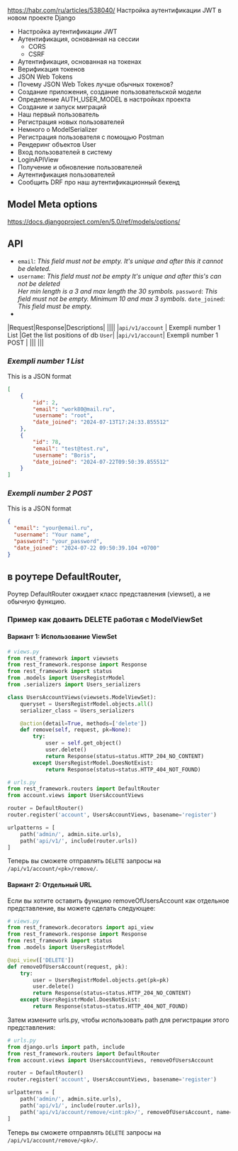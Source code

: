 https://habr.com/ru/articles/538040/
Настройка аутентификации JWT в новом проекте Django
- Настройка аутентификации JWT
- Аутентификация, основанная на сессии
  - CORS
  - CSRF
- Аутентификация, основанная на токенах
- Верификация токенов
- JSON Web Tokens
- Почему JSON Web Tokes лучше обычных токенов?
- Создание приложения, создание пользовательской модели
- Определение AUTH_USER_MODEL в настройках проекта
- Создание и запуск миграций
- Наш первый пользователь
- Регистрация новых пользователей
- Немного о ModelSerializer
- Регистрация пользователя с помощью Postman
- Рендеринг объектов User
- Вход пользователей в систему
- LoginAPIView
- Получение и обновление пользователей
- Аутентификация пользователей
- Сообщить DRF про наш аутентификационный бекенд

## Model Meta options
https://docs.djangoproject.com/en/5.0/ref/models/options/

## API
- `email`:  *This field must not be empty. It's unique and after this it cannot be deleted.*
 - `username`: *This field must not be empty It's unique and after this's can not be deleted \
Her min length is a 3 and max length the 30 symbols.*
  `password`: *This field must not be empty. Minimum 10 and max 3 symbols.*
  `date_joined`: *This field must be empty.*
 - 

|Request|Response|Descriptions|
||||
|`api/v1/account` | Exempli number 1 List |Get the list positions of db `User`|
|`api/v1/account`| Exempli number 1 POST |
|||
|||

### *Exempli number 1 List*
This is a JSON format
```json
[
    {
        "id": 2,
        "email": "work80@mail.ru",
        "username": "root",
        "date_joined": "2024-07-13T17:24:33.855512"
    },
    {
        "id": 78,
        "email": "test@test.ru",
        "username": "Boris",
        "date_joined": "2024-07-22T09:50:39.855512"
    }
]
```
### *Exempli number 2 POST*
This is a JSON format 
```json
{
  "email": "your@email.ru", 
  "username": "Your name",
  "password": "your_password",
  "date_joined": "2024-07-22 09:50:39.104 +0700"
}
```

## в роутере DefaultRouter,
Роутер DefaultRouter ожидает класс представления (viewset), а не обычную функцию.

### Пример как доваить DELETE работая с ModelViewSet 
#### Вариант 1: Использование ViewSet
```python
# views.py
from rest_framework import viewsets
from rest_framework.response import Response
from rest_framework import status
from .models import UsersRegistrModel
from .serializers import Users_serializers

class UsersAccountViews(viewsets.ModelViewSet):
    queryset = UsersRegistrModel.objects.all()
    serializer_class = Users_serializers

    @action(detail=True, methods=['delete'])
    def remove(self, request, pk=None):
        try:
            user = self.get_object()
            user.delete()
            return Response(status=status.HTTP_204_NO_CONTENT)
        except UsersRegistrModel.DoesNotExist:
            return Response(status=status.HTTP_404_NOT_FOUND)

```
```python
# urls.py
from rest_framework.routers import DefaultRouter
from account.views import UsersAccountViews

router = DefaultRouter()
router.register('account', UsersAccountViews, basename='register')

urlpatterns = [
    path('admin/', admin.site.urls),
    path('api/v1/', include(router.urls))
]
```
Теперь вы сможете отправлять `DELETE` запросы на `/api/v1/account/<pk>/remove/`.

#### Вариант 2: Отдельный URL
Если вы хотите оставить функцию removeOfUsersAccount как отдельное \
представление, вы можете сделать следующее:
```python
# views.py
from rest_framework.decorators import api_view
from rest_framework.response import Response
from rest_framework import status
from .models import UsersRegistrModel

@api_view(['DELETE'])
def removeOfUsersAccount(request, pk):
    try:
        user = UsersRegistrModel.objects.get(pk=pk)
        user.delete()
        return Response(status=status.HTTP_204_NO_CONTENT)
    except UsersRegistrModel.DoesNotExist:
        return Response(status=status.HTTP_404_NOT_FOUND)

```
Затем измените urls.py, чтобы использовать path для регистрации этого представления:
```python
# urls.py
from django.urls import path, include
from rest_framework.routers import DefaultRouter
from account.views import UsersAccountViews, removeOfUsersAccount

router = DefaultRouter()
router.register('account', UsersAccountViews, basename='register')

urlpatterns = [
    path('admin/', admin.site.urls),
    path('api/v1/', include(router.urls)),
    path('api/v1/account/remove/<int:pk>/', removeOfUsersAccount, name='remove')
]
```
Теперь вы сможете отправлять `DELETE` запросы на `/api/v1/account/remove/<pk>/`.